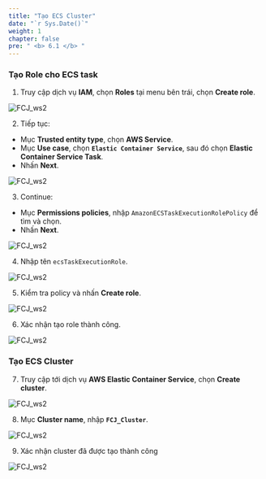 ```yaml
---
title: "Tạo ECS Cluster"
date: "`r Sys.Date()`"
weight: 1
chapter: false
pre: " <b> 6.1 </b> "
---
```


### Tạo Role cho ECS task

1. Truy cập dịch vụ **IAM**, chọn **Roles** tại menu bên trái, chọn **Create role**.

![FCJ_ws2](/FCJ-Workshop-2/images/6.codedeploy/101.png)

2. Tiếp tục:

- Mục **Trusted entity type**, chọn **AWS Service**.
- Mục **Use case**, chọn **`Elastic Container Service`**, sau đó chọn **Elastic Container Service Task**.
- Nhấn **Next**.

![FCJ_ws2](/FCJ-Workshop-2/images/6.codedeploy/102.png)

3. Continue:

- Mục **Permissions policies**, nhập `AmazonECSTaskExecutionRolePolicy` để tìm và chọn.
- Nhấn **Next**.

![FCJ_ws2](/FCJ-Workshop-2/images/6.codedeploy/103.png)

4. Nhập tên `ecsTaskExecutionRole`.

![FCJ_ws2](/FCJ-Workshop-2/images/6.codedeploy/104.png)

5. Kiểm tra policy và nhấn **Create role**.

![FCJ_ws2](/FCJ-Workshop-2/images/6.codedeploy/105.png)

6. Xác nhận tạo role thành công.

![FCJ_ws2](/FCJ-Workshop-2/images/6.codedeploy/106.png)

### Tạo ECS Cluster

7.  Truy cập tới dịch vụ **AWS Elastic Container Service**, chọn **Create cluster**.

![FCJ_ws2](/FCJ-Workshop-2/images/6.codedeploy/1.png)

8. Mục **Cluster name**, nhập **`FCJ_Cluster`**.

![FCJ_ws2](/FCJ-Workshop-2/images/6.codedeploy/2.png)

9. Xác nhận cluster đã được tạo thành công

![FCJ_ws2](/FCJ-Workshop-2/images/6.codedeploy/3.png)
